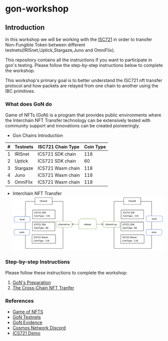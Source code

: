 # gon-workshop

## Introduction

In this workshop we will be working with the [ISC721](https://github.com/cosmos/ibc/tree/main/spec/app/ics-721-nft-transfer) in order to transfer Non-Fungible Token between different testnets(IRISnet,Uptick,Stargaze,Juno and OmniFlix).

This repository contains all the instructions If you want to participate in gon's testing. Please follow the step-by-step instructions below to complete the workshop.

This workshop's primary goal is to better understand the ISC721 nft transfer protocol and how packets are relayed from one chain to another using the IBC primitives.

### What does GoN do
Game of NFTs (GoN) is a program that provides public environments where the Interchain NFT Transfer technology can be extensively tested with community support and innovations can be created pioneeringly.

+ Gon Chains Introduction

| #  | Testnets | ISC721 Chain Type | Coin Type |
| ------------- | ------------- |  ------------- | ------------- |
| 1  | IRISnet  | ICS721 SDK chain| 118 |
| 2  | Uptick   | ICS721 SDK chain| 60 |
| 3  | Stargaze   | ICS721 Wasm chain|118 |
| 4  | Juno   | ICS721 Wasm chain  | 118|
| 5  | OmniFlix   | ICS721 Wasm chain| 118 |


+ Interchain NFT Transfer 
![](img/Interchain-NFT-Transfer.png)

### Step-by-step Instructions

Please follow these instructions to complete the workshop:

1. [GoN's Preparation](./docs/1.Preparation.md)
2. [The Cross-Chain NFT Tranfer](./docs/2.TheCrossChainNFTTranfer.md)


### References

+ [Game of NFTS](https://interchainnfts.dev/gon)
+ [GoN Testnets](https://github.com/game-of-nfts/gon-testnets)
+ [GoN Evidence](https://github.com/game-of-nfts/gon-evidence)
+ [Cosmos Network Discord](https://discord.com/invite/cosmosnetwork)
+ [ICS721 Demo](https://github.com/arkprotocol/ics721-demo)